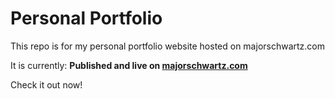 # Personal Portfolio
This repo is for my personal portfolio website hosted on majorschwartz.com  
  
It is currently: **Published and live on [majorschwartz.com](https://majorschwartz.com/)**

Check it out now!